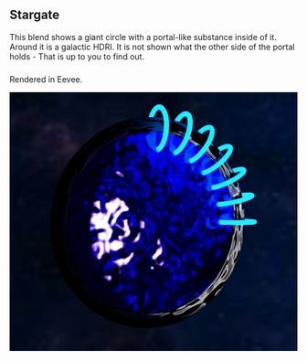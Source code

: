 ## Stargate

This blend shows a giant circle with a portal-like substance inside of it. Around it is a galactic HDRI. It is not shown what the other side of the portal holds -
That is up to you to find out.
#####
Rendered in Eevee.

![Stargate](stargate.png)